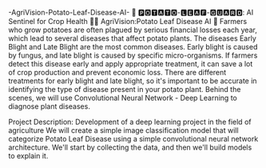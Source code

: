 -AgriVision-Potato-Leaf-Disease-AI-
🚀 🅿🅾🆃🅰🆃🅾-🅻🅴🅰🅵-🅶🆄🅰🆁🅳: AI Sentinel for Crop Health 🌿🔥 AgriVision:Potato Leaf Disease AI 🌱
Farmers who grow potatoes are often plagued by serious financial losses each year, which lead to several diseases that affect potato plants. The diseases Early Blight and Late Blight are the most common diseases. Early blight is caused by fungus, and late blight is caused by specific micro-organisms. If farmers detect this disease early and apply appropriate treatment, it can save a lot of crop production and prevent economic loss. There are different treatments for early blight and late blight, so it's important to be accurate in identifying the type of disease present in your potato plant. Behind the scenes, we will use Convolutional Neural Network - Deep Learning to diagnose plant diseases.

Project Description:
Development of a deep learning project in the field of agriculture We will create a simple image classification model that will categorize Potato Leaf Disease using a simple convolutional neural network architecture. We'll start by collecting the data, and then we'll build models to explain it.


                                               
